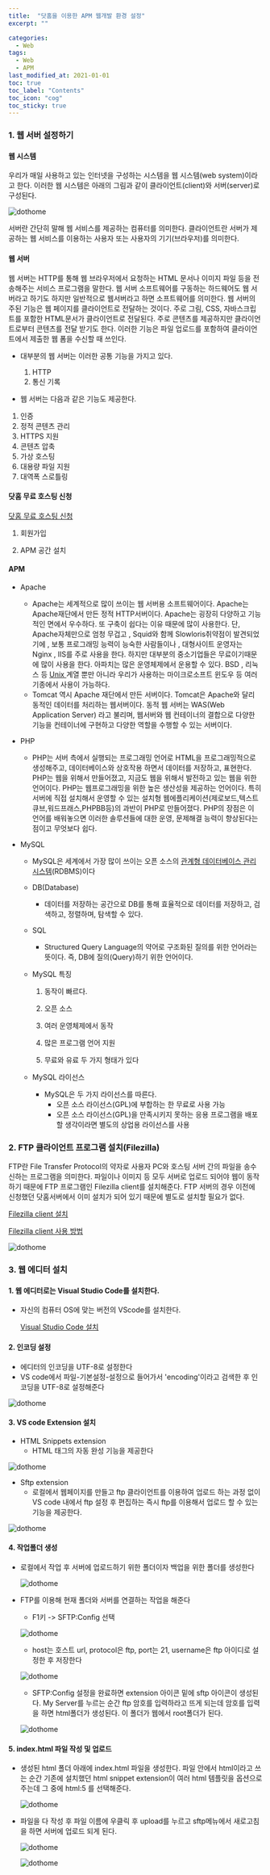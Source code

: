 ```yaml
---
title:  "닷홈을 이용한 APM 웹개발 환경 설정"
excerpt: ""

categories:
  - Web
tags:
  - Web
  - APM
last_modified_at: 2021-01-01 
toc: true
toc_label: "Contents"
toc_icon: "cog"
toc_sticky: true
---
```


### 1. 웹 서버 설정하기

#### 웹 시스템

우리가 매일 사용하고 있는 인터넷을 구성하는 시스템을 웹 시스템(web system)이라고 한다. 이러한 웹 시스템은 아래의 그림과 같이 클라이언트(client)와 서버(server)로 구성된다.

![dothome](/assets/images/dothome_setting/img_php_web_system.png)

서버란 간단히 말해 웹 서비스를 제공하는 컴퓨터를 의미한다. 클라이언트란 서버가 제공하는 웹 서비스를 이용하는 사용자 또는 사용자의 기기(브라우저)를 의미한다.

#### 웹 서버

웹 서버는 HTTP를 통해 웹 브라우저에서 요청하는 HTML 문서나 이미지 파일 등을 전송해주는 서비스 프로그램을 말한다. 웹 서버 소프트웨어를 구동하는 하드웨어도 웹 서버라고 하기도 하지만 일반적으로 웹서버라고 하면 소프트웨어를 의미한다. 웹 서버의 주된 기능은 웹 페이지를 클라이언트로 전달하는 것이다. 주로 그림, CSS, 자바스크립트를 포함한 HTML문서가 클라이언트로 전달된다. 주로 콘텐츠를 제공하지만 클라이언트로부터 콘텐츠를 전달 받기도 한다. 이러한 기능은 파일 업로드를 포함하여 클라이언트에서 제출한 웹 폼을 수신할 때 쓰인다. 

- 대부분의 웹 서버는 이러한 공통 기능을 가지고 있다.
  1. HTTP
  2. 통신 기록

-  웹 서버는 다음과 같은 기능도 제공한다.
  1. 인증
  2. 정적 콘텐츠 관리
  3. HTTPS 지원
  4. 콘텐츠 압축
  5. 가상 호스팅
  6. 대용량 파일 지원
  7. 대역폭 스로틀링



#### 닷홈 무료 호스팅 신청

[닷홈 무료 호스팅 신청](https://www.dothome.co.kr/web/free/index.php)

1. 회원가입

2. APM 공간 설치

   

#### APM

- Apache 

  - Apache는 세계적으로 많이 쓰이는 웹 서버용 소프트웨어이다. Apache는 Apache재단에서 만든 정적 HTTP서버이다. Apache는 굉장히 다양하고 기능적인 면에서 우수하다. 또 구축이 쉽다는 이유 때문에 많이 사용한다. 단, Apache자체만으로 엄청 무겁고 , Squid와 함께 Slowloris취약점이 발견되었기에 , 보통 프로그래밍 능력이 능숙한 사람들이나 , 대형사이트 운영자는 Nginx , IIS를 주로 사용을 한다. 하지만 대부분의 중소기업들은 무료이기때문에 많이 사용을 한다. 아파치는 많은 운영체제에서 운용할 수 있다. BSD , 리눅스 등 [Unix ](https://blog.naver.com/sincc0715?Redirect=Log&logNo=221806244606&from=postView)계열 뿐만 아니라 우리가 사용하는 마이크로소프트 윈도우 등 여러 기종에서 사용이 가능하다.  
  - Tomcat 역시 Apache 재단에서 만든 서버이다. Tomcat은 Apache와 달리 동적인 데이터를 처리하는 웹서버이다. 동적 웹 서버는 WAS(Web Application Server) 라고 불리며, 웹서버와 웹 컨테이너의 결합으로 다양한 기능을 컨테이너에 구현하고 다양한 역할을 수행할 수 있는 서버이다.

- PHP

  - PHP는 서버 측에서 실행되는 프로그래밍 언어로 HTML을 프로그래밍적으로 생성해주고, 데이터베이스와 상호작용 하면서 데이터를 저장하고, 표현한다. PHP는 웹을 위해서 만들어졌고, 지금도 웹을 위해서 발전하고 있는 웹을 위한 언어이다. PHP는 웹프로그래밍을 위한 높은 생산성을 제공하는 언어이다. 특히 서버에 직접 설치해서 운영할 수 있는 설치형 웹에플리케이션(제로보드,텍스트큐브,워드프래스,PHPBB등)의 과반이 PHP로 만들어졌다. PHP의 장점은 이 언어를 배워놓으면 이러한 솔루션들에 대한 운영, 문제해결 능력이 향상된다는 점이고 무엇보다 쉽다.  

- MySQL

  - MySQL은 세계에서 가장 많이 쓰이는 오픈 소스의 [관계형 데이터베이스 관리 시스템](https://ko.wikipedia.org/wiki/관계형_데이터베이스_관리_시스템)(RDBMS)이다

  - DB(Database)

    - 데이터를 저장하는 공간으로 DB를 통해 효율적으로 데이터를 저장하고, 검색하고, 정렬하며, 탐색할 수 있다. 

  - SQL

    - Structured Query Language의 약어로 구조화된 질의를 위한 언어라는 뜻이다. 즉, DB에 질의(Query)하기 위한 언어이다.

  - MySQL 특징 

    1. 동작이 빠르다.

    2. 오픈 소스

    3. 여러 운영체제에서 동작

    4. 많은 프로그램 언어 지원

    5. 무료와 유료 두 가지 형태가 있다

  - MySQL 라이선스

    - MySQL은 두 가지 라이선스를 따른다.
      - 오픈 소스 라이선스(GPL)에 부합하는 한 무료로 사용 가능
      - 오픈 소스 라이선스(GPL)을 만족시키지 못하는 응용 프로그램을 배포할 생각이라면 별도의 상업용 라이선스를 사용



### 2. FTP 클라이언트 프로그램 설치(Filezilla)

FTP란 File Transfer Protocol의 약자로 사용자 PC와 호스팅 서버 간의 파일을 송수신하는 프로그램을 의미한다. 파일이나 이미지 등 모두 서버로 업로드 되어야 웹이 동작하기 때문에 FTP 프로그램인 Filezilla client를 설치해준다. FTP 서버의 경우 이전에 신청했던 닷홈서버에서 이미 설치가 되어 있기 때문에 별도로 설치할 필요가 없다. 

[Filezilla client 설치](https://filezilla-project.org/)

[Filezilla client 사용 방법](https://www.dothome.co.kr/my/manual/hosting/11.php)



![dothome](/assets/images/dothome_setting/Filezilla.png)









### 3. 웹 에디터 설치

#### 1. 웹 에디터로는 Visual Studio Code를 설치한다. 

- 자신의 컴퓨터 OS에 맞는 버전의 VScode를 설치한다. 

  [Visual Studio Code 설치](https://code.visualstudio.com/download)



#### 2. 인코딩 설정

- 에디터의 인코딩을 UTF-8로 설정한다 
- VS code에서 파일-기본설정-설정으로 들어가서 'encoding'이라고 검색한 후 인코딩을 UTF-8로 설정해준다

![dothome](/assets/images/dothome_setting/encoding.png)



#### 3. VS code Extension 설치

- HTML Snippets extension
  - HTML 태그의 자동 완성 기능을 제공한다

![dothome](/assets/images/dothome_setting/html.png)

- Sftp extension
  - 로컬에서 웹페이지를 만들고 ftp 클라이언트를 이용하여 업로드 하는 과정 없이 VS code 내에서 ftp 설정 후 편집하는 즉시 ftp를 이용해서 업로드 할 수 있는 기능을 제공한다. 

![dothome](/assets/images/dothome_setting/sftp.png)



#### 4. 작업폴더 생성

- 로컬에서 작업 후 서버에 업로드하기 위한 폴더이자 백업을 위한 폴더를 생성한다

  ![dothome](/assets/images/dothome_setting/workfolder.png)

- FTP를 이용해 현재 폴더와 서버를 연결하는 작업을 해준다

  - F1키 ->  SFTP:Config 선택

  ![dothome](/assets/images/dothome_setting/sftpconfig.png)

  - host는 호스트 url, protocol은 ftp, port는 21, username은 ftp 아이디로 설정한 후 저장한다 

  ![dothome](/assets/images/dothome_setting/sftpconfig2.png)

  - SFTP:Config 설정을 완료하면 extension 아이콘 밑에 sftp 아이콘이 생성된다. My Server를 누르는 순간 ftp 암호를 입력하라고 뜨게 되는데 암호를 입력을 하면 html폴더가 생성된다. 이 폴더가 웹에서 root폴더가 된다. 

  ![dothome](/assets/images/dothome_setting/sftpmenu.png)



#### 5. index.html 파일 작성 및 업로드

- 생성된 html 폴더 아래에 index.html 파일을 생성한다. 파일 안에서 html이라고 쓰는 순간 기존에 설치했던 html snippet extension이 여러 html 템플릿을 옵션으로 주는데 그 중에 html:5 를 선택해준다. 

  ![dothome](/assets/images/dothome_setting/index1.png)

- 파일을 다 작성 후 파일 이름에 우클릭 후 upload를 누르고 sftp메뉴에서 새로고침을 하면 서버에 업로드 되게 된다. 

  ![dothome](/assets/images/dothome_setting/index2.png)

  ![dothome](/assets/images/dothome_setting/dothomeresult.png)

